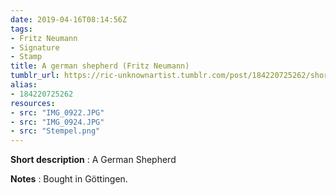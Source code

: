 ```yaml
---
date: 2019-04-16T08:14:56Z
tags:
- Fritz Neumann
- Signature
- Stamp
title: A german shepherd (Fritz Neumann)
tumblr_url: https://ric-unknownartist.tumblr.com/post/184220725262/short-description-a-german-shepherd-notes-bought
alias:
- 184220725262
resources:
- src: "IMG_0922.JPG"
- src: "IMG_0924.JPG"
- src: "Stempel.png"
---
```


**Short description** : A German Shepherd

**Notes** : Bought in Göttingen.
